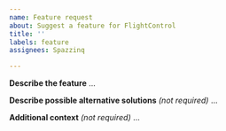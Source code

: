 ```yaml
---
name: Feature request
about: Suggest a feature for FlightControl
title: ''
labels: feature
assignees: Spazzinq

---
```


**Describe the feature**
...

**Describe possible alternative solutions** *(not required)*
...

**Additional context** *(not required)*
...
